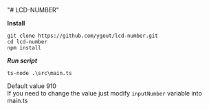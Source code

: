 "# LCD-NUMBER" 

**Install**

```
git clone https://github.com/ygout/lcd-number.git
cd lcd-number
npm install
```
***Run script***
```
ts-node .\src\main.ts
```
Default value 910  
If you need to change the value just modify ``inputNumber`` variable into main.ts

